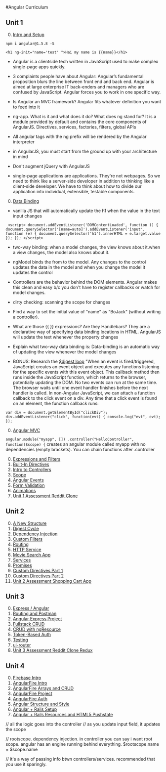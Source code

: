 #Angular Curriculum

## Unit 1

 0. [Intro and Setup](/Unit-1/01-intro-and-setup.md)
 
 <!--npm install from terminal, using CDN can make program slower-->
 `npm i angular@1.5.8 -S`
 
 <!--ng-init sets a default value but also dirties the model on load-->
 `<h1 ng-init="name='test' ">Hai my name is {{name}}</h1>`

 * Angular is a clientside tech written in JavaScript used to make complex single-page apps quickly.

 * 3 complaints people have about Angular: Angular’s fundamental proposition blurs the line between front end and back end. Angular is aimed at large enterprise IT back-enders and managers who are confused by JavaScript.
 Angular forces you to work in one specific way.

 * Is Angular an MVC framework? Angular fits whatever definition you want to feed into it

 * ng-app. What is it and what does it do? What does ng stand for?
It is a module provided by default and contains the core components of AngularJS. Directives, services, factories, filters, global APIs

 * All angular tags with the ng prefix will be rendered by the Angular interpreter

 * in AngularJS, you must start from the ground up with your architecture in mind

 * Don't augment jQuery with AngularJS

 * single-page applications are applications. They're not webpages. So we need to think like a server-side developer in addition to thinking like a client-side developer. We have to think about how to divide our application into individual, extensible, testable components.

 0. [Data Binding](/Unit-1/02-data-binding.md)

 * vanilla JS that will automatically update the h1 when the value in the text input changes

 ` <script>
        document.addEventListener('DOMContentLoaded', function () {
          document.querySelector('[name=auto]').addEventListener('input', function (e) {
            document.querySelector('h1').innerHTML = e.target.value
          });
        });
      </script>`

 * two-way binding: when a model changes, the view knows about it.when a view changes, the model also knows about it.

 * ngModel binds the from to the model. Any changes to the control updates the data in the model and when you change the model it updates the control

 * Controllers are the behavior behind the DOM elements. Angular makes this clean and easy b/c you don't have to register callbacks or watch for model changes.

 * dirty checking: scanning the scope for changes

 * Find a way to set the initial value of "name" as "BoJack" (without writing a controller).

 * What are those {{ }} expressions? Are they Handlebars? They are a declarative way of specifying data binding locations in HTML. AngularJS will update the text whenever the property changes

 * Explain what two-way data binding is: Data-binding is an automatic way of updating the view whenever the model changes

 * BONUS: Research the [$digest loop](https://www.ng-book.com/p/The-Digest-Loop-and-apply/) "When an event is fired/triggered, JavaScript creates an event object and executes any functions listening for the specific events with this event object. This callback method then runs inside the JavaScript function, which returns to the browser, potentially updating the DOM. No two events can run at the same time. The browser waits until one event handler finishes before the next handler is called. In non-Angular JavaScript, we can attach a function callback to the click event on a div. Any time that a click event is found on an element, the function callback runs:

`var div = document.getElementById("clickDiv");
 div.addEventListener("click",
    function(evt) {
        console.log("evt", evt);
 });`

 0. [Angular MVC](/Unit-1/03-angular-mvc.md)

 `angular.module("myapp", [])
        .controller("HelloController", function($scope) {`
 creates an angular module called myapp with no dependencies (empty brackets). You can chain functions after .controller


 0. [Expressions and Filters](/Unit-1/04-expressions-and-filters.md)
 0. [Built-In Directives](/Unit-1/05-built-in-directives.md)
 0. [Intro to Controllers](/Unit-1/06-intro-to-controllers.md)
 0. [Scope](/Unit-1/07-intro-to-scope.md)
 0. [Angular Events](/Unit-1/08-intro-to-events.md)
 0. [Form Validation](/Unit-1/09-form-validation.md)
 0. [Animations](/Unit-1/10-animation.md)
 0. [Unit 1 Assessment Reddit Clone](/Unit-1/11-reddit-clone.md)

## Unit 2

 0. [A New Structure](/Unit-2/01-a-new-structure.md)
 0. [Digest Cycle](/Unit-2/02-digest-cycle.md)
 0. [Dependency Injection](/Unit-2/03-dependency-injection.md)
 0. [Custom Filters](/Unit-2/04-custom-filters.md)
 0. [Routing](/Unit-2/05-routing.md)
 0. [HTTP Service](/Unit-2/06-http-service.md)
 0. [Movie Search App](/Unit-2/07-movie-search.app.md)
 0. [Services](/Unit-2/08-services.md)
 0. [Promises](/Unit-2/09-promises.md)
 0. [Custom Directives Part 1](/Unit-2/10-custom-directives-part1.md)
 0. [Custom Directives Part 2](/Unit-2/11-custom-directives-part2.md)
 0. [Unit 2 Assessment Shopping Cart App](/Unit-2/12-shopping-cart-app.md)

## Unit 3

 0. [Express / Angular](/Unit-3/01-express-postgres-angular.md)
 0. [Routing and Postman](/Unit-3/02-routing-and-postman.md)
 0. [Angular Express Project](/Unit-3/03-angular-with-express-project.md)
 0. [Fullstack CRUD](/Unit-3/04-fullstack-crud.md)
 0. [CRUD with ngResource](/Unit-3/05-crud-with-ngResource.md)
 0. [Token-Based Auth](/Unit-3/06-token-based-auth.md)
 0. [Testing](/Unit-3/07-angular-node-testing.md)
 0. [ui-router](/Unit-3/08-ui-router.md)
 0. [Unit 3 Assessment Reddit Clone Redux](/Unit-3/09-unit-3-assessment.md)

## Unit 4

 0. [Firebase Intro](/Unit-4-(optional)/01-firebase-intro.md)
 0. [AngularFire Intro](/Unit-4-(optional)/02-angularfire-intro.md)
 0. [AngularFire Arrays and CRUD](/Unit-4-(optional)/03-angularfire-arrays-and-crud.md)
 0. [AngularFire Project](/Unit-4-(optional)/04-angularfire-project.md)
 0. [AngularFire Auth](/Unit-4-(optional)/05-angularfire-auth.md)
 0. [Angular Structure and Style](/Unit-4-(optional)/06-structuring-angular-apps.md)
 0. [Angular + Rails Setup](/Unit-4-(optional)/07-angular-with-rails-setup.md)
 0. [Angular + Rails Resources and HTML5 Pushstate](/Unit-4-(optional)/08-angular-with-rails-resources-and-paths.md)


// all the logic goes into the controller
// as you update input field, it updates the scope


// rootscope. dependency injection. in controller you can say i want root scope. angular has an engine running behind everything. $rootscope.name = $scope.name

// it's a way of passing info btwn controllers/services. recommended that you use it sparingly.
